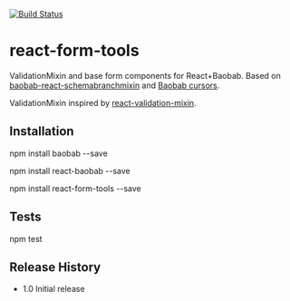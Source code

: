 [![Build Status](https://travis-ci.org/Brogency/react-form-tools.svg)](https://travis-ci.org/Brogency/react-form-tools)

react-form-tools
=========

ValidationMixin and base form components for React+Baobab. 
Based on [baobab-react-schemabranchmixin](https://github.com/Brogency/baobab-react-schemabranchmixin) and [Baobab cursors](https://github.com/Yomguithereal/baobab).

ValidationMixin inspired by [react-validation-mixin](https://github.com/jurassix/react-validation-mixin).

## Installation

  npm install baobab --save
  
  npm install react-baobab --save
  
  npm install react-form-tools --save
  
## Tests

  npm test
  
## Release History

* 1.0 Initial release
